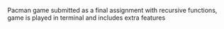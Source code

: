 Pacman game submitted as a final assignment with recursive functions, game is played in terminal and includes extra features
